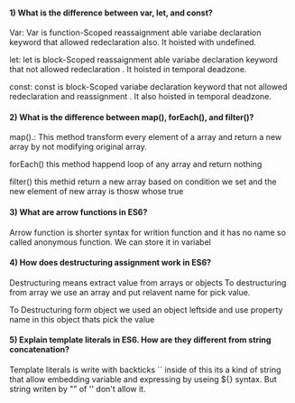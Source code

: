 #### 1) What is the difference between var, let, and const?

Var: Var is function-Scoped reassaignment able variabe declaration keyword that allowed redeclaration also. It hoisted with undefined.

let: let is block-Scoped reassaignment able variabe declaration keyword that not allowed redeclaration . It hoisted in temporal deadzone.

const: const is block-Scoped variabe declaration keyword that not allowed redeclaration and reassignment . It also hoisted in temporal deadzone.

#### 2) What is the difference between map(), forEach(), and filter()?

map().: This method transform every element of a array and return a new array by not modifying original array.

forEach() this method happend loop of any array and return nothing

filter() this methid return a new array based on condition we set and the new element of new array is thosw whose true

#### 3) What are arrow functions in ES6?

Arrow function is shorter syntax for writion function and it has no name so called anonymous function. We can store it in variabel

#### 4) How does destructuring assignment work in ES6?

Destructuring means extract value from arrays or objects
To destructuring from array we use an array and put relavent name for pick value.

To Destructuring form object we used an object leftside and use property name in this object thats pick the value

#### 5) Explain template literals in ES6. How are they different from string concatenation?

Template literals is write with backticks `` inside of this its a kind of string that allow embedding variable and expressing by useing ${} syntax. But string writen by "" of '' don't allow it.
